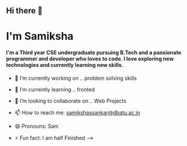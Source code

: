 ## Hi there 👋

# I'm Samiksha

#### I'm a Third year CSE undergraduate pursuing B.Tech and a passionate programmer and developer who loves to code. I love exploring new technologies and currently learning new skills.

- 🔭 I’m currently working on .. problem solving skills

- 🌱 I’m currently learning .. fronted 

- 👯 I’m looking to collaborate on .. Web Projects

- 📫 How to reach me: samikshassankar@dbatu.ac.in
 
- 😄 Pronouns: Sam

- ⚡ Fun fact: I am half Finished
-->
